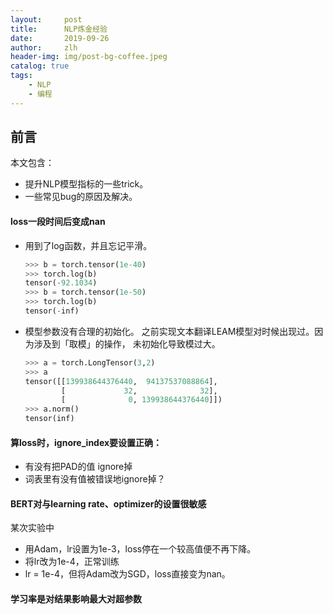 ```yaml
---
layout:     post
title:      NLP炼金经验
date:       2019-09-26
author:     zlh
header-img: img/post-bg-coffee.jpeg
catalog: true
tags:
    - NLP
    - 编程
---
```


## 前言

本文包含：

- 提升NLP模型指标的一些trick。
- 一些常见bug的原因及解决。

#### loss一段时间后变成nan

- 用到了log函数，并且忘记平滑。
    ``` python
    >>> b = torch.tensor(1e-40)
    >>> torch.log(b)
    tensor(-92.1034)
    >>> b = torch.tensor(1e-50)
    >>> torch.log(b)
    tensor(-inf)
    ```

- 模型参数没有合理的初始化。
之前实现文本翻译LEAM模型对时候出现过。因为涉及到「取模」的操作，
未初始化导致模过大。
    ```python
    >>> a = torch.LongTensor(3,2)
    >>> a 
    tensor([[139938644376440,  94137537088864],
            [             32,              32],
            [              0, 139938644376440]])
    >>> a.norm()
    tensor(inf)

    ```

#### 算loss时，ignore_index要设置正确：

- 有没有把PAD的值 ignore掉
- 词表里有没有值被错误地ignore掉？

#### BERT对与learning rate、optimizer的设置很敏感

某次实验中
- 用Adam，lr设置为1e-3，loss停在一个较高值便不再下降。
- 将lr改为1e-4，正常训练
- lr = 1e-4，但将Adam改为SGD，loss直接变为nan。


#### 学习率是对结果影响最大对超参数

